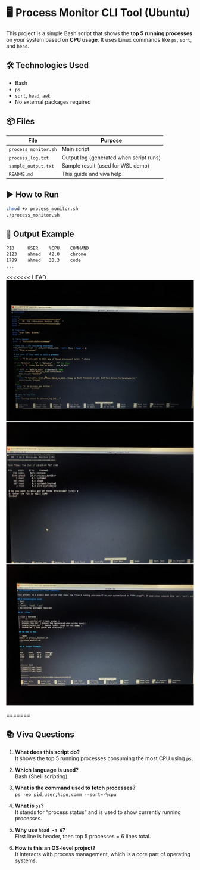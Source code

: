# 🖥️ Process Monitor CLI Tool (Ubuntu)

This project is a simple Bash script that shows the **top 5 running processes** on your system based on **CPU usage**. It uses Linux commands like `ps`, `sort`, and `head`.

## 🛠 Technologies Used
- Bash
- `ps`
- `sort`, `head`, `awk`
- No external packages required

## 📦 Files

| File | Purpose |
|------|---------|
| `process_monitor.sh` | Main script |
| `process_log.txt` | Output log (generated when script runs) |
| `sample_output.txt` | Sample result (used for WSL demo) |
| `README.md` | This guide and viva help |

## ▶️ How to Run

```bash
chmod +x process_monitor.sh
./process_monitor.sh
```

## 📂 Output Example

```
PID     USER    %CPU    COMMAND
2123    ahmed   42.0    chrome
1789    ahmed   30.3    code
...
```

<<<<<<< HEAD
![IMAGE1](codeimg.jpeg)
![IMAGE2](outputimg.jpeg)
![IMAGE3](readmeimg.jpeg)

=======


## 📚 Viva Questions

1. **What does this script do?**  
   It shows the top 5 running processes consuming the most CPU using `ps`.

2. **Which language is used?**  
   Bash (Shell scripting).

3. **What is the command used to fetch processes?**  
   `ps -eo pid,user,%cpu,comm --sort=-%cpu`

4. **What is `ps`?**  
   It stands for “process status” and is used to show currently running processes.

5. **Why use `head -n 6`?**  
   First line is header, then top 5 processes = 6 lines total.

6. **How is this an OS-level project?**  
   It interacts with process management, which is a core part of operating systems.
